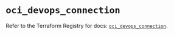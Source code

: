 # `oci_devops_connection`

Refer to the Terraform Registry for docs: [`oci_devops_connection`](https://registry.terraform.io/providers/oracle/oci/7.19.0/docs/resources/devops_connection).
